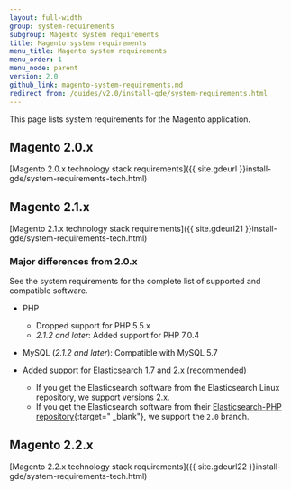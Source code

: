 ```yaml
---
layout: full-width
group: system-requirements
subgroup: Magento system requirements
title: Magento system requirements
menu_title: Magento system requirements
menu_order: 1
menu_node: parent
version: 2.0
github_link: magento-system-requirements.md
redirect_from: /guides/v2.0/install-gde/system-requirements.html
---
```


This page lists system requirements for the Magento application.

## Magento 2.0.x
[Magento 2.0.x technology stack requirements]({{ site.gdeurl }}install-gde/system-requirements-tech.html)

## Magento 2.1.x
[Magento 2.1.x technology stack requirements]({{ site.gdeurl21 }}install-gde/system-requirements-tech.html)

### Major differences from 2.0.x
See the system requirements for the complete list of supported and compatible software.

*	PHP

	*	Dropped support for PHP 5.5.x
	*	*2.1.2 and later*: Added support for PHP 7.0.4
*	MySQL (*2.1.2 and later*): Compatible with MySQL 5.7
*	Added support for Elasticsearch 1.7 and 2.x (recommended)

	*	If you get the Elasticsearch software from the Elasticsearch Linux repository, we support versions 2.x.
	*	If you get the Elasticsearch software from their [Elasticsearch-PHP repository](https://github.com/elastic/elasticsearch-php){:target="	&#95;blank"}, we support the `2.0` branch.

## Magento 2.2.x
[Magento 2.2.x technology stack requirements]({{ site.gdeurl22 }}install-gde/system-requirements-tech.html)
